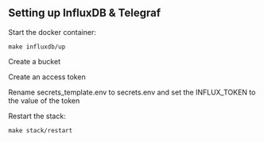 ## Setting up InfluxDB & Telegraf

Start the docker container:

```
make influxdb/up
```

Create a bucket

Create an access token

Rename secrets_template.env to secrets.env and set the INFLUX_TOKEN to the value of the token

Restart the stack:
```
make stack/restart
```



